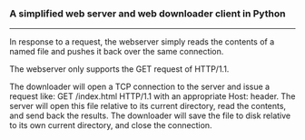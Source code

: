 ### A simplified web server and web downloader client in Python 
------
In response to a request, the webserver simply reads the contents of a named file and pushes it back over the same connection.

The webserver only supports the GET request of HTTP/1.1. 

The downloader will open a TCP connection to the server and issue a request like: GET /index.html HTTP/1.1 with an appropriate Host: header.  The server will open this file relative to its current directory, read the contents, and send back the results. The downloader will save the file to disk relative to its own current directory, and close the connection. 
